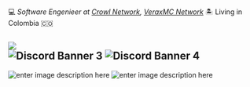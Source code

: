 💻 _Software Engenieer at [Crowl Network](crowl.club/discord), [VeraxMC Network](https://discord.gg/napb6DMQaR)_ 🏝️ Living in Colombia 🇨🇴

<img
src="https://discord-md-badge.vercel.app/api/shield/702936260880105482?theme=clean-inverted">
<br>
![Discord Banner 3](https://discord.com/api/guilds/872575317162729534/widget.png?style=banner2)
![Discord Banner 4](https://discord.com/api/guilds/858822262740484127/widget.png?style=banner2)
---

![enter image description here](https://github-readme-stats.vercel.app/api?username=dropead2&show_icons=true&theme=radical) ![enter image description here](https://github-readme-stats.vercel.app/api/top-langs/?username=dropead2&layout=compact&show_icons=true&theme=radical)



